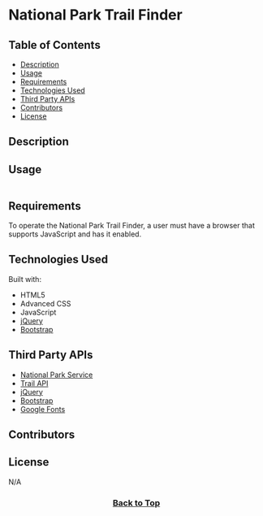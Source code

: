 # National Park Trail Finder

## Table of Contents

* [Description](#description)
* [Usage](#usage)
* [Requirements](#requirements)
* [Technologies Used](#technologies-used)
* [Third Party APIs](#third-party-apis)
* [Contributors](#contributors)
* [License](#license)

## Description


## Usage



<p align="center"><img src="" alt=""></p>


## Requirements

To operate the National Park Trail Finder, a user must have a browser that supports JavaScript and has it enabled.

## Technologies Used

Built with:
* HTML5
* Advanced CSS
* JavaScript
* [jQuery](https://jquery.com/)
* [Bootstrap](https://getbootstrap.com/)


## Third Party APIs

* [National Park Service](https://developer.nps.gov/api/v1/)
* [Trail API](https://trailapi-trailapi.p.rapidapi.com)
* [jQuery](https://code.jquery.com/jquery-3.4.1.min.js)
* [Bootstrap](https://cdn.jsdelivr.net/npm/bootstrap@5.1.3/dist/css/bootstrap.min.css)
* [Google Fonts](https://fonts.googleapis.com)

## Contributors



## License
N/A

### <p align="center">[Back to Top](#national-park-trail-finder)</p>